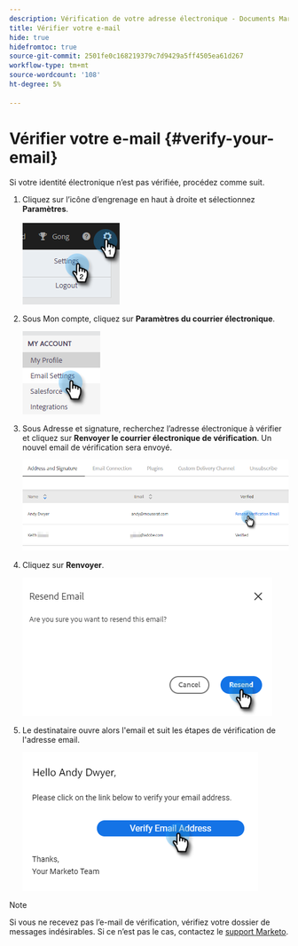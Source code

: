 ```yaml
---
description: Vérification de votre adresse électronique - Documents Marketo - Documentation du produit
title: Vérifier votre e-mail
hide: true
hidefromtoc: true
source-git-commit: 2501fe0c168219379c7d9429a5ff4505ea61d267
workflow-type: tm+mt
source-wordcount: '108'
ht-degree: 5%

---
```


# Vérifier votre e-mail {#verify-your-email}

Si votre identité électronique n’est pas vérifiée, procédez comme suit.

1. Cliquez sur l’icône d’engrenage en haut à droite et sélectionnez **Paramètres**.

   ![](assets/verify-your-email-1.png)

1. Sous Mon compte, cliquez sur **Paramètres du courrier électronique**.

   ![](assets/verify-your-email-2.png)

1. Sous Adresse et signature, recherchez l’adresse électronique à vérifier et cliquez sur **Renvoyer le courrier électronique de vérification**. Un nouvel email de vérification sera envoyé.

   ![](assets/verify-your-email-3.png)

1. Cliquez sur **Renvoyer**.

   ![](assets/verify-your-email-4.png)

1. Le destinataire ouvre alors l&#39;email et suit les étapes de vérification de l&#39;adresse email.

   ![](assets/verify-your-email-5.png)

>[!NOTE]
>
>Si vous ne recevez pas l’e-mail de vérification, vérifiez votre dossier de messages indésirables. Si ce n’est pas le cas, contactez le [support Marketo](https://nation.marketo.com/t5/Support/ct-p/Support).
